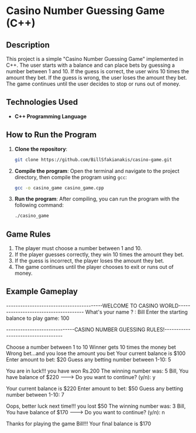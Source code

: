 # Casino Number Guessing Game (C++)

## Description

This project is a simple "Casino Number Guessing Game" implemented in C++. The user starts with a balance and can place bets by guessing a number between 1 and 10. If the guess is correct, the user wins 10 times the amount they bet. If the guess is wrong, the user loses the amount they bet. The game continues until the user decides to stop or runs out of money.

## Technologies Used
- **C++ Programming Language**

## How to Run the Program

1. **Clone the repository**:
    ```bash
    git clone https://github.com/BillSfakianakis/casino-game.git
    ```

2. **Compile the program**:
    Open the terminal and navigate to the project directory, then compile the program using `gcc`:
    ```bash
    gcc -o casino_game casino_game.cpp
    ```

3. **Run the program**:
    After compiling, you can run the program with the following command:
    ```bash
    ./casino_game
    ```

## Game Rules

1. The player must choose a number between 1 and 10.
2. If the player guesses correctly, they win 10 times the amount they bet.
3. If the guess is incorrect, the player loses the amount they bet.
4. The game continues until the player chooses to exit or runs out of money.

## Example Gameplay
-----------------------------------------WELCOME TO CASINO WORLD-------------------------------------- 
What's your name ? : Bill
Enter the starting balance to play game: 100

-----------------------------CASINO NUMBER GUESSING RULES!-----------------------------------

Choose a number between 1 to 10
Winner gets 10 times the money bet
Wrong bet...and you lose the amount you bet
Your current balance is $100 Enter amount to bet: $20 Guess any betting number between 1-10: 5

You are in luck!!! you have won Rs.200 The winning number was: 5 Bill, You have balance of $220 ---> Do you want to continue? (y/n): y

Your current balance is $220 Enter amount to bet: $50 Guess any betting number between 1-10: 7

Oops, better luck next time!!! you lost $50 The winning number was: 3 Bill, You have balance of $170 ---> Do you want to continue? (y/n): n

Thanks for playing the game Bill!!! Your final balance is $170

